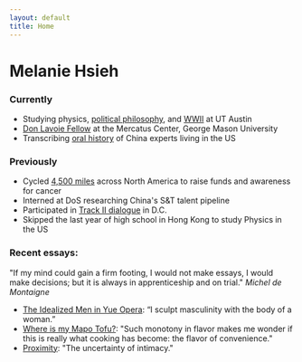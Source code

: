 ```yaml
---
layout: default
title: Home
---
```


# Melanie Hsieh

### Currently
- Studying physics, [political philosophy](https://liberalarts.utexas.edu/coretexts/), and [WWII](https://liberalarts.utexas.edu/history/normandy-scholar-program-on-wwii/) at UT Austin
- [Don Lavoie Fellow](https://www.mercatus.org/students/don-lavoie-fellowship) at the Mercatus Center, George Mason University
- Transcribing [oral history](https://pekinghotel.substack.com/) of China experts living in the US
<!-- - making a documentary on "Unless you want to die, you eat" in Hong Kong -->
<!-- - Reading Faulkner -->

### Previously
- Cycled [4,500 miles](https://www.texas4000.org/rider/2024/rockies/melanie-hsieh/) across North America to raise funds and awareness for cancer
- Interned at DoS researching China's S&T talent pipeline
- Participated in [Track II dialogue](https://www.linkedin.com/posts/melaniehsieh_uschinarelations-bilateralrelations-taiwan-activity-7098093507575238656-erx_?utm_source=share&utm_medium=member_desktop) in D.C.
- Skipped the last year of high school in Hong Kong to study Physics in the US

### Recent essays:
"If my mind could gain a firm footing, I would not make essays, I would make decisions; but it is always in apprenticeship and on trial." *Michel de Montaigne*
- [The Idealized Men in Yue Opera](https://substack.com/home/post/p-144492591): “I sculpt masculinity with the body of a woman.”
- [Where is my Mapo Tofu?](https://substack.com/home/post/p-148831978): "Such monotony in flavor makes me wonder if this is really what cooking has become: the flavor of convenience."
- [Proximity](https://substack.com/home/post/p-152637812): "The uncertainty of intimacy."

<!-- - The Search for "The Sweetest Sentiments Known to Man", Rousseau and Montesquieu (*drafting*) -->